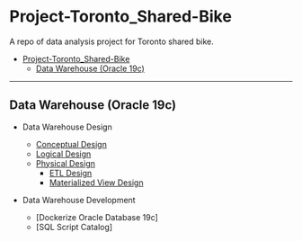 # Project-Toronto_Shared-Bike

A repo of data analysis project for Toronto shared bike.

- [Project-Toronto\_Shared-Bike](#project-toronto_shared-bike)
  - [Data Warehouse (Oracle 19c)](#data-warehouse-oracle-19c)

---

## Data Warehouse (Oracle 19c)

- Data Warehouse Design
  - [Conceptual Design](./doc/feature-oracledb/dw_design/conceptual_design/conceptual_design.md)
  - [Logical Design](./doc/feature-oracledb/dw_design/logical_design/logical_design.md)
  - [Physical Design](./doc/feature-oracledb/dw_design/physical_design/physical_design.md)
    - [ETL Design](./doc/feature-oracledb/dw_design/etl_design/etl_design.md)
    - [Materialized View Design](./doc/feature-oracledb/dw_design/mv_design/mv_design.md)

- Data Warehouse Development
  - [Dockerize Oracle Database 19c]
  - [SQL Script Catalog]
